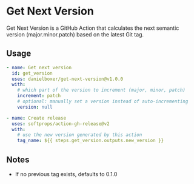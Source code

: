# Get Next Version

Get Next Version is a GitHub Action that calculates the next semantic version (major.minor.patch) based on the latest Git tag.

## Usage

```yml
- name: Get next version
  id: get_version
  uses: danielboxer/get-next-version@v1.0.0
  with:
    # which part of the version to increment (major, minor, patch)
    increment: patch
    # optional: manually set a version instead of auto-incrementing
    version: null

- name: Create release
  uses: softprops/action-gh-release@v2
  with:
    # use the new version generated by this action
    tag_name: ${{ steps.get_version.outputs.new_version }}
```

## Notes

- If no previous tag exists, defaults to 0.1.0
